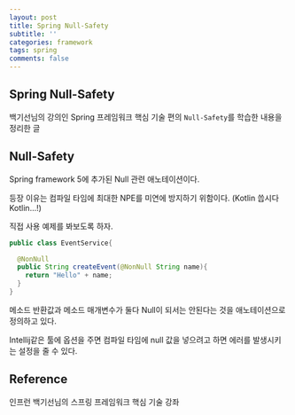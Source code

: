 ```yaml
---
layout: post
title: Spring Null-Safety
subtitle: ''
categories: framework
tags: spring
comments: false
---
```


## Spring Null-Safety

백기선님의 강의인 Spring 프레임워크 핵심 기술 편의 `Null-Safety`를 학습한 내용을 정리한 글

## Null-Safety

Spring framework 5에 추가된 Null 관련 애노테이션이다.

등장 이유는 컴파일 타임에 최대한 NPE를 미연에 방지하기 위함이다. (Kotlin 씁시다 Kotlin...!)

직접 사용 예제를 봐보도록 하자.

```java
public class EventService{

  @NonNull
  public String createEvent(@NonNull String name){
    return "Hello" + name;
  }
}
```

메소드 반환값과 메소드 매개변수가 둘다 Null이 되서는 안된다는 것을 애노테이션으로 정의하고 있다.

Intellij같은 툴에 옵션을 주면 컴파일 타임에 null 값을 넣으려고 하면 에러를 발생시키는 설정을 줄 수 있다.

## Reference

인프런 백기선님의 스프링 프레임워크 핵심 기술 강좌
